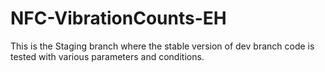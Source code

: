 # NFC-VibrationCounts-EH
This is the Staging branch where the stable version of dev branch code is tested with various parameters and conditions. 
